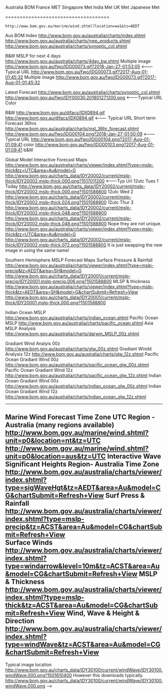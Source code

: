 Australia BOM
France MET
Singapore Met
India Met
UK Met
Japanese Met

====================================

<Server Name="Australia bom" Url="http://www.bom.gov.au/charts_data/">
    <Region Name="Australia">
<!-- not supported yet
 <Map Url="gms/IDE00135.%Y%M%D%H30.jpg" Contents="Satellite Image" /> -->
 
    http://www.bom.gov.au/marine/wind.shtml?location=wa1&tz=AEDT 

Aus BOM Index
http://www.bom.gov.au/australia/charts/index.shtml
http://www.bom.gov.au/australia/charts/nwp_products.shtml
http://www.bom.gov.au/australia/charts/synoptic_col.shtml

B&W MSLP for next 4 days
http://www.bom.gov.au/australia/charts/4day_bw.shtml   Multiple image
http://www.bom.gov.au/fwo/IDG00073.gif?2018-Jan-27-01:53:05   <---Typical URL
http://www.bom.gov.au/fwo/IDG00073.gif?2017-Aug-01-01:45:32  Multiple image
http://www.bom.gov.au/fwo/IDG00073.gif?2017-Aug-01-01:45:32

Latest Forecast 
http://www.bom.gov.au/australia/charts/synoptic_col.shtml
http://www.bom.gov.au/fwo/IDY00030.201801271200.png   <---Typical URL
Color

B&W
http://www.bom.gov.au/difacs/IDX0894.gif
http://www.bom.gov.au/difacs/IDX0894.gif  <--- Typical URL
Short term Forecast 36hrs
http://www.bom.gov.au/australia/charts/msl_36hr_forecast.shtml
http://www.bom.gov.au/fwo/IDG00104.png?2018-Jan-27-01:50:09   <---Typical URL
http://www.bom.gov.au/fwo/IDG00104.png?2017-Aug-01-01:09:41 color
http://www.bom.gov.au/fwo/IDG00103.png?2017-Aug-01-01:09:41 b&W



Global Model Interactive Forecast Maps
http://www.bom.gov.au/australia/charts/viewer/index.shtml?type=mslp-thick&tz=UTC&area=Au&model=G
http://www.bom.gov.au/charts_data/IDY20002/current/mslp-thick/IDY20002.mslp-thick.000.png?1517011200 <---Typ Url
12utc Tues 1 Today
http://www.bom.gov.au/charts_data/IDY20002/current/mslp-thick/IDY20002.mslp-thick.000.png?1501588800
12utc Wed 2
http://www.bom.gov.au/charts_data/IDY20002/current/mslp-thick/IDY20002.mslp-thick.024.png?1501588800
12utc Thur 3
http://www.bom.gov.au/charts_data/IDY20002/current/mslp-thick/IDY20002.mslp-thick.048.png?1501588800
http://www.bom.gov.au/charts_data/IDY20002/current/mslp-thick/IDY20002.mslp-thick.048.png?1501588800
Nope they are not unique.
http://www.bom.gov.au/australia/charts/viewer/index.shtml?type=mslp-thick&tz=UTC&area=Au&model=G
http://www.bom.gov.au/charts_data/IDY20002/current/mslp-thick/IDY20002.mslp-thick.072.png?1501588800
It is just swapping the new image in using the same name!

Southern Hemisphere MSLP Forecast Maps
Surface Pressure & Rainfall
http://www.bom.gov.au/australia/charts/viewer/index.shtml?type=mslp-precip&tz=AEDT&area=SH&model=G
http://www.bom.gov.au/charts_data/IDY20001/current/mslp-precip/IDY20001.mslp-precip.006.png?1501588800
MLSP & thickness
http://www.bom.gov.au/australia/charts/viewer/index.shtml?type=mslp-thick&tz=AEDT&area=SH&model=G&chartSubmit=Refresh+View
http://www.bom.gov.au/charts_data/IDY20001/current/mslp-thick/IDY20001.mslp-thick.000.png?1501588800

Indian Ocean MSLP
http://www.bom.gov.au/australia/charts/indian_ocean.shtml
Pacific Ocean MSLP
http://www.bom.gov.au/australia/charts/pacific_ocean.shtml
Asia MSLP Analysis
http://www.bom.gov.au/australia/charts/darwin_MSLP_00z.shtml

Gradiant Wind Analyis 00z
http://www.bom.gov.au/australia/charts/glw_00z.shtml
Gradiant Windd Analysis 12z
http://www.bom.gov.au/australia/charts/glw_12z.shtml
Pacific Ocean Gradiant Wind 00z
http://www.bom.gov.au/australia/charts/pacific_ocean_glw_00z.shtml
Pacific Ocean Gradiant Wind 12z
http://www.bom.gov.au/australia/charts/pacific_ocean_glw_12z.shtml
Indian Ocean Gradiant Wind 00z
http://www.bom.gov.au/australia/charts/indian_ocean_glw_00z.shtml
Indian Ocean Gradiant Wind 12z
http://www.bom.gov.au/australia/charts/indian_ocean_glw_12z.shtml


---
Marine Wind Forecast Time Zone UTC  Region - Australia  (many regions available)
http://www.bom.gov.au/marine/wind.shtml?unit=p0&location=nt&tz=UTC
http://www.bom.gov.au/marine/wind.shtml?unit=p0&location=aus&tz=UTC
Interactive Wave Significant Heights  Region- Australia   Time Zone
http://www.bom.gov.au/australia/charts/viewer/index.shtml?type=sigWaveHgt&tz=AEDT&area=Au&model=CG&chartSubmit=Refresh+View
Surf Press & Rainfall
http://www.bom.gov.au/australia/charts/viewer/index.shtml?type=mslp-precip&tz=ACST&area=Au&model=CG&chartSubmit=Refresh+View	
Surface Winds
http://www.bom.gov.au/australia/charts/viewer/index.shtml?type=windarrow&level=10m&tz=ACST&area=Au&model=CG&chartSubmit=Refresh+View
MSLP & Thickness
http://www.bom.gov.au/australia/charts/viewer/index.shtml?type=mslp-thick&tz=ACST&area=Au&model=CG&chartSubmit=Refresh+View
Wind, Wave & Height & Direction
http://www.bom.gov.au/australia/charts/viewer/index.shtml?type=windWave&tz=ACST&area=Au&model=CG&chartSubmit=Refresh+View
---
Typical image location
http://www.bom.gov.au/charts_data/IDY30100/current/windWave/IDY30100.windWave.000.png?1501610400
However this downloads typically.
http://www.bom.gov.au/charts_data/IDY30100/current/windWave/IDY30100.windWave.000.png
	-->


<!--  FRANCE Met
incomplete since these services use changing urls and are therefore not easily supported
http://www.meteofrance.fr/
  <Server Name="meteo france" Url="http://www.meteofrance.com/integration/sim-portail/generated/integration/img/produits/mer/">
    <Region Name="Atlantique" Url="atl">
      <Map Url="vent_BC6HOI49D49.gif" Contents="0h Vent et Isobars" />
    </Region>
  </Server>
<Server Name="NZ met service" Url="">
-->  
  
<!-- SINGAPORE MET
  <Server Name="Singapore Met" Url="http://www.weather.gov.sg/wip/pp/">
    <Region Name="Singapore">
      <Map Url="rndops/web/ship/gif/swind01.gif" Contents="Surface Wind Forecast 24hr" Area="3" />
      <Map Url="rndops/web/ship/gif/swind02.gif" Contents="Surface Wind Forecast 48hr" Area="3" />
      <Map Url="rndops/web/ship/gif/ship01.gif" Contents="Significant Wave Forecast 24hr" Area="1" />
      <Map Url="rndops/web/ship/gif/ship02.gif" Contents="Significant Wave Forecast 48hr" Area="1" />
      <Map Url="rndops/web/ship/gif/wxchart.gif" Contents="Region Weather Chart" Area="2" />
	 
      <Area Name="1" lat1="20S" lat2="40N" lon1="80E" lon2="150E" />
      <Area Name="2" lat1="15S" lat2="35N" lon1="90E" lon2="130E" />
      <Area Name="3" lat1="20S" lat2="40N" lon1="80E" lon2="150E" />
    </Region>
  </Server>
-->
  
<!-- INDIA MET
  <Server Name="India Meteorological Dep" Url="http://www.imd.gov.in/section/satmet/img/">
    <Region Name="Asia Sector">
      <Map Url="3Dasiasec_vis.jpg" Contents="Visible" Area="1" />
      <Map Url="3Dasiasec_swir.jpg" Contents="Short Wave IR" Area="1" />
      <Map Url="3Dasiasec_mir.jpg" Contents="Mid IR" Area="1" />
      <Map Url="3Dasiasec_wv.jpg" Contents="Water Vapor" Area="1" />
      <Map Url="3Dasiasec_ir1.jpg" Contents="IR 10.3-11.3 um" Area="1" />
      <Map Url="3Dasiasec_ir2.jpg" Contents="IR 11.5-12.5 um" Area="1" />
      <Map Url="3Dasiasec_rgb.jpg" Contents="Colour Composite" Area="1" />
      <Area Name="1" lat1="10S" lat2="45N" lon1="45E" lon2="105E" />
    </Region>
    <Region Name="NWQ">
      <Map Url="3Dnwqsec_vis.jpg" Contents="Visible" Area="1" />
      <Map Url="3Dnwqsec_swir.jpg" Contents="Short Wave IR" Area="1" />
      <Map Url="3Dnwqsec_mir.jpg" Contents="Mid IR" Area="1" />
      <Map Url="3Dnwqsec_wv.jpg" Contents="Water Vapor" Area="1" />
      <Map Url="3Dnwqsec_ir1.jpg" Contents="IR 10.3-11.3 um" Area="1" />
      <Map Url="3Dnwqsec_ir2.jpg" Contents="IR 11.5-12.5 um" Area="1" />
      <Map Url="3Dnwqsec_rgb.jpg" Contents="Colour Composite" Area="1" />
      <Area Name="1" lat1="20S" lat2="45N" lon1="15E" lon2="85E" />
    </Region>
    <Region Name="NEQ">
      <Map Url="3Dneqsec_vis.jpg" Contents="Visible Radar" Area="1" />
      <Map Url="3Dneqsec_vis.jpg" Contents="Visible" Area="1" />
      <Map Url="3Dneqsec_swir.jpg" Contents="Short Wave IR" Area="1" />
      <Map Url="3Dneqsec_mir.jpg" Contents="Mid IR" Area="1" />
      <Map Url="3Dneqsec_wv.jpg" Contents="Water Vapor" Area="1" />
      <Map Url="3Dneqsec_ir1.jpg" Contents="IR 10.3-11.3 um" Area="1" />
      <Map Url="3Dneqsec_ir2.jpg" Contents="IR 11.5-12.5 um" Area="1" />
      <Map Url="3Dneqsec_rgb.jpg" Contents="Colour Composite" Area="1" />
      <Area Name="1" lat1="5N" lat2="35N" lon1="75E" lon2="105E" />
    </Region>
  </Server>
-->  

<!--  UK MET CHARTS ALTERNATIVE
Also try  http://www1.wetter3.de/fax.html
UK Met Polar files  Germain, Canada, Japan etc.
-->

<!-- UK MET

 UK MET OFFICE
 
 Surface Pressure Analysis Chart UTC 00 current day  overall
 https://www.metoffice.gov.uk/public/weather/surface-pressure/#?tab=surfacePressureColour&fcTime=1516986000
 https://www.metoffice.gov.uk/public/weather/surface-pressure/#?tab=surfacePressureColour&fcTime=1516986000
 Surf Press Analy B&W Utc00  current day   overeall
 http://www.metoffice.gov.uk/public/data/CoreProductCache/BWSurfacePressureChart/Item/ProductId/63553370
 Surf Press Analy Color Utc00  current day   overeall
 http://www.metoffice.gov.uk/public/data/CoreProductCache/SurfacePressureChart/Item/ProductId/63553369
 
 
Metoffice requires year month day time to set correct url  - Not found now
http://www.metoffice.gov.uk/weather/images/namerica_sat_201405240600.jpg
http://www.metoffice.gov.uk/weather/images/namerica_sat_201405240000.jpg
http://www.metoffice.gov.uk/weather/images/namerica_sat_201405231800.jpg

=======
UK MET MOBILE  - LETS USE THESE!!  MOBILE WEBSITE
=====================================================
Analysis chart Issued at: 1200 on Tue 1 Aug 2017  Color
https://www.metoffice.gov.uk/public/data/CoreProductCache/SurfacePressureChart/Item/ProductId/54062187

Analysis chart Issued at: 1200 on Tue 1 Aug 2017  B&W
https://www.metoffice.gov.uk/public/data/CoreProductCache/BWSurfacePressureChart/Item/ProductId/54062186

This is the chart from the main website....
http://www.metoffice.gov.uk/public/data/CoreProductCache/SurfacePressureChart/Item/ProductId/54062187

Forecast chart T+12  Issued at: 1200 on Tue 1 Aug 2017 Color
https://www.metoffice.gov.uk/public/data/CoreProductCache/SurfacePressureChart/Item/ProductId/54069714

Analysis chart  Issued at: 1200 on Tue 1 Aug 2017 B&W
Image Source:
https://www.metoffice.gov.uk/public/data/CoreProductCache/BWSurfacePressureChart/Item/ProductId/54062186
<li class="chart0" data-value="1200 on Tue 1 Aug" style="display: list-item;">
<h2 class="no-js" style="display: none;">1200 on Tue 1 Aug 2017</h2>
<h2>Analysis chart</h2>
<p>Issued at: 1200 on Tue 1 Aug 2017</p>
<img src="https://www.metoffice.gov.uk/public/data/CoreProductCache/BWSurfacePressureChart/Item/ProductId/54062186" alt="Surface pressure - Analysis chart">
</li>

Forecast chart T+24  Issued at: 1200 on Tue 1 Aug 2017  B&W
https://www.metoffice.gov.uk/public/data/CoreProductCache/BWSurfacePressureChart/Item/ProductId/54068879

Forecast chart T+36  Issued at: 1200 on Tue 1 Aug 2017  B&W
https://www.metoffice.gov.uk/public/data/CoreProductCache/BWSurfacePressureChart/Item/ProductId/54071232

Forecast chart T+48  Issued at: 1200 on Tue 1 Aug 2017 B&W
https://www.metoffice.gov.uk/public/data/CoreProductCache/BWSurfacePressureChart/Item/ProductId/54071231

Forecast chart T+60  Issued at: 1200 on Tue 1 Aug 2017  B&W
https://www.metoffice.gov.uk/public/data/CoreProductCache/BWSurfacePressureChart/Item/ProductId/54072110

Forecast chart T+72  Issued at: 1200 on Tue 1 Aug 2017  B&W
https://www.metoffice.gov.uk/public/data/CoreProductCache/BWSurfacePressureChart/Item/ProductId/54072108

Forecast chart T+96  Issued at: 1200 on Tue 1 Aug 2017 B&W
https://www.metoffice.gov.uk/public/data/CoreProductCache/BWSurfacePressureChart/Item/ProductId/54080867

Forecast chart T+120  Issued at: 1200 on Tue 1 Aug 2017
https://www.metoffice.gov.uk/public/data/CoreProductCache/BWSurfacePressureChart/Item/ProductId/54082080

Satellite
http://www.metoffice.gov.uk/barometer/uk-storm-centre
http://www.metoffice.gov.uk/binaries/content/gallery/mohippo/images/barometer/uk-storm-centre/name_our_storms_950x560px.jpg/name_our_storms_950x560px.jpg/mohippo%3Abarometerheroimage
=====
-->


<!--

NOT fOUND

  <Server Name="metoffice.gov.uk" Url="http://www.metoffice.gov.uk/public/data/CoreProductCache/BWSurfacePressureChart/Item/ProductId/">
    <Region Name="UK">
      <Map Url="39951127" Contents="Analysis Chart 00z" Area="2" />
      <Map Url="39956171" Contents="Forecast Chart 12z" Area="1" />
      <Map Url="39956047" Contents="Forecast Chart 24z" Area="1" />
      <Map Url="39956843" Contents="Forecast Chart 36z" Area="1" />
      <Map Url="39957148" Contents="Forecast Chart 48z" Area="1" />
      <Map Url="39957857" Contents="Forecast Chart 60z" Area="1" />
      <Map Url="39958279" Contents="Forecast Chart 72z" Area="1" />
      <Map Url="39963794" Contents="Forecast Chart 84z" Area="1" />
      <Map Url="39964232" Contents="Forecast Chart 84z" Area="1" />  

      <Area Name="1" lat1="40N" lat2="70N" lon1="60W" lon2="40E" />
      <Area Name="2" lat1="40N" lat2="70N" lon1="60W" lon2="40E" />
    </Region>
  </Server>
-->


<!-- UK Met 
Analysis & 5 days of forecast charts are updated every 12 hours around 0730 UTC and 1930 UTC, with the exception  day four and five charts which are only issued once per day at 1930 UTC.

Find current day utc0000   -these work now
https://www.metoffice.gov.uk/public/weather/surface-pressure/#?tab=surfacePressureBW&fcTime=1516986000   B&W surface URL
http://www.metoffice.gov.uk/public/data/CoreProductCache/BWSurfacePressureChart/Item/ProductId/63553370 <---b&w SURFACE TYPICAL url
Surface pressure chart - Forecast T+12 - Issued at: 19:00 on Fri 26 Jan 2018	
http://www.metoffice.gov.uk/public/data/CoreProductCache/BWSurfacePressureChart/Item/ProductId/63560438 
Surface pressure chart - Forecast T+24 - Issued at: 19:00 on Fri 26 Jan 2018
http://www.metoffice.gov.uk/public/data/CoreProductCache/BWSurfacePressureChart/Item/ProductId/63561052
Surface pressure chart - Forecast T+36 - Issued at: 19:00 on Fri 26 Jan 2018
http://www.metoffice.gov.uk/public/data/CoreProductCache/BWSurfacePressureChart/Item/ProductId/63561670

No longer found!!
http://www.metoffice.gov.uk/public/data/CoreProductCache/SurfacePressureChart/Item/ProductId/53818112  Analysis
http://www.metoffice.gov.uk/public/data/CoreProductCache/SurfacePressureChart/Item/ProductId/53824097  T=12
http://www.metoffice.gov.uk/public/data/CoreProductCache/SurfacePressureChart/Item/ProductId/53824002  T=24
http://www.metoffice.gov.uk/public/data/CoreProductCache/SurfacePressureChart/Item/ProductId/53824999  T=36
http://www.metoffice.gov.uk/public/data/CoreProductCache/SurfacePressureChart/Item/ProductId/53824960  T=48
http://www.metoffice.gov.uk/public/data/CoreProductCache/SurfacePressureChart/Item/ProductId/53826620  T=60
http://www.metoffice.gov.uk/public/data/CoreProductCache/SurfacePressureChart/Item/ProductId/53826612  T=72
http://www.metoffice.gov.uk/public/data/CoreProductCache/SurfacePressureChart/Item/ProductId/53833720  T=96
http://www.metoffice.gov.uk/public/data/CoreProductCache/SurfacePressureChart/Item/ProductId/53833717  T=120

black and white  - no longer found
http://www.metoffice.gov.uk/public/data/CoreProductCache/BWSurfacePressureChart/Item/ProductId/53818126 Analysis
http://www.metoffice.gov.uk/public/data/CoreProductCache/BWSurfacePressureChart/Item/ProductId/53824096 T12
http://www.metoffice.gov.uk/public/data/CoreProductCache/BWSurfacePressureChart/Item/ProductId/53824003 T24
http://www.metoffice.gov.uk/public/data/CoreProductCache/BWSurfacePressureChart/Item/ProductId/53824998 T36
http://www.metoffice.gov.uk/public/data/CoreProductCache/BWSurfacePressureChart/Item/ProductId/53824961 T48
http://www.metoffice.gov.uk/public/data/CoreProductCache/BWSurfacePressureChart/Item/ProductId/53826619 T60
http://www.metoffice.gov.uk/public/data/CoreProductCache/BWSurfacePressureChart/Item/ProductId/53826614 T72
http://www.metoffice.gov.uk/public/data/CoreProductCache/BWSurfacePressureChart/Item/ProductId/53833719 T96
http://www.metoffice.gov.uk/public/data/CoreProductCache/BWSurfacePressureChart/Item/ProductId/53833718 T120

Issued  20:00 Thurs July 27  GMT  -no longer found
http://www.metoffice.gov.uk/public/data/CoreProductCache/BWSurfacePressureChart/Item/ProductId/53841136  Analysis
http://www.metoffice.gov.uk/public/data/CoreProductCache/BWSurfacePressureChart/Item/ProductId/53849078  T12
http://www.metoffice.gov.uk/public/data/CoreProductCache/BWSurfacePressureChart/Item/ProductId/53847914  T24
http://www.metoffice.gov.uk/public/data/CoreProductCache/BWSurfacePressureChart/Item/ProductId/53849794  T36
http://www.metoffice.gov.uk/public/data/CoreProductCache/BWSurfacePressureChart/Item/ProductId/53849792  T48
http://www.metoffice.gov.uk/public/data/CoreProductCache/BWSurfacePressureChart/Item/ProductId/53850434  T60
http://www.metoffice.gov.uk/public/data/CoreProductCache/BWSurfacePressureChart/Item/ProductId/53850421  T72
http://www.metoffice.gov.uk/public/data/CoreProductCache/BWSurfacePressureChart/Item/ProductId/53851225  T84

==
UK MET

World Satellite Images 
https://www.metoffice.gov.uk/public/weather/world-satellite/#?tab=satImg&map=regionalIR&fcTime=1517007600


  Surface Pressure Charts  (date dependent)
  http://www.metoffice.gov.uk/mobile/surface-pressure/   color  works!1
  https://www.metoffice.gov.uk/public/data/CoreProductCache/SurfacePressureChart/Item/ProductId/63553369  <---image url
  
  http://www.metoffice.gov.uk/public/data/CoreProductCache/SurfacePressureChart/Item/ProductId/38339496   <---now not found
  http://www.metoffice.gov.uk/public/data/CoreProductCache/SurfacePressureChart/Item/ProductId/38345811   <--- now not found
  
  http://www.metoffice.gov.uk/mobile/surface-pressure/   black and white   - Works
  https://www.metoffice.gov.uk/public/data/CoreProductCache/SurfacePressureChart/Item/ProductId/63553369    URL for photo

 
  
  Marine observations http://www.metoffice.gov.uk/mobile/marine/observations
  but cant use.
-->

<!-- JAPANESE MET
Japanese Met  http://www.jma.go.jp/jma/indexe.html
Same problem with numbers in the URL

Surface Pressure 1800utc Aug 1
http://www.jma.go.jp/en/g3/index.html
http://www.jma.go.jp/en/g3/images/asia/17080203.png

Surface Pressure 1200utc Aug 1
http://www.jma.go.jp/en/g3/images/asia/17080203.png
http://www.jma.go.jp/en/g3/images/asia/17080121.png

Surface Pressure 0600utc Aug 1
http://www.jma.go.jp/en/g3/images/asia/17080115.png
http://www.jma.go.jp/en/g3/images/asia/17080115.png

Surface Pressure 0000utc Aug 1
http://www.jma.go.jp/en/g3/images/asia/17080109.png
http://www.jma.go.jp/en/g3/images/asia/17080109.png

--
24hr Forecast
http://www.jma.go.jp/en/g3/images/24h/17080121.png
http://www.jma.go.jp/en/g3/images/24h/17080121.png
http://www.jma.go.jp/en/g3/images/24h/17080121.png

48hr Forecast
http://www.jma.go.jp/en/g3/images/48h/17080121.png
http://www.jma.go.jp/en/g3/images/48h/17080121.png

www.jma.go.jp requires year month day time for url 
-->

<!-- Ecowatch - Ocean surface temp.
      <Map Url="http://ecowatch.ncddc.noaa.gov/JAG/Navy/data/satellite_analysis/gsnofa.gif
-->
	